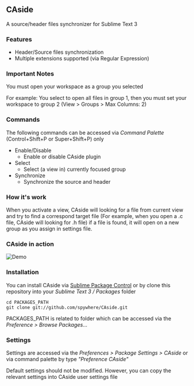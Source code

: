 ## CAside

A source/header files synchronizer for Sublime Text 3

### Features
 * Header/Source files synchronization
 * Multiple extensions supported (via Regular Expression)
 
 
### Important Notes
You must open your workspace as a group you selected

For example: You select to open all files in group 1, then you must set your workspace to group 2 (View > Groups > Max Columns: 2)

### Commands

The following commands can be accessed via *Command Palette* (Control+Shift+P or Super+Shift+P) only

* Enable/Disable
	* Enable or disable CAside plugin
* Select
	* Select (a view in) currently focused group
* Synchronize
	* Synchronize the source and header

### How it's work
When you activate a view, CAside will looking for a file from current view and try to find a correspond target file (For example, when you open a .c file, CAside will looking for .h file) if a file is found, it will open on a new group as you assign in settings file.

### CAside in action

![Demo](http://spywhere.github.io/images/CAsideDemo.gif)


### Installation
You can install CAside via [Sublime Package Control](http://wbond.net/sublime_packages/package_control) or by clone this repository into your *Sublime Text 3 / Packages* folder

	cd PACKAGES_PATH
	git clone git://github.com/spywhere/CAside.git
	
PACKAGES_PATH is related to folder which can be accessed via the *Preference > Browse Packages...*

### Settings
Settings are accessed via the *Preferences > Package Settings > CAside* or via command palette by type *"Preference CAside"*

Default settings should not be modified. However, you can copy the relevant settings into CAside user settings file